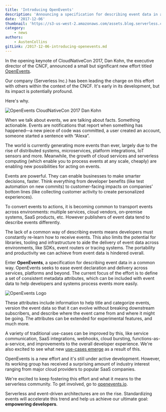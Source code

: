```yaml
---
title: 'Introducing OpenEvents'
description: 'Announcing a specification for describing event data in a common way'
date: '2017-12-06'
thumbnail: 'https://s3-us-west-2.amazonaws.com/assets.blog.serverless.com/openevents-logo-square.png'
category:
    - news
authors:
    - AustenCollins
gitLink: /2017-12-06-introducing-openevents.md
---
```


In the opening keynote of CloudNativeCon 2017, Dan Kohn, the executive director of the CNCF, announced a small but significant new effort titled [OpenEvents](https://openevents.io).

Our company (Serverless Inc.) has been leading the charge on this effort with others within the context of the CNCF.  It's early in its development, but its impact is potentially profound.

Here's why.

![OpenEvents CloudNativeCon 2017 Dan Kohn](https://s3-us-west-2.amazonaws.com/assets.blog.serverless.com/cncf-openevents.jpg)

When we talk about events, we are talking about facts. Something actionable. Events are notifications that report when something has happened—a new piece of code was committed, a user created an account, someone started a sentence with “Alexa”.

The world is currently generating more events than ever, largely due to the rise of distributed systems, microservices, platform integrations, IoT sensors and more.  Meanwhile, the growth of cloud services and serverless computing (which enable you to process events at any scale, cheaply) are enabling new possibilities for acting on events.

Events are powerful.  They can enable businesses to make smarter decisions, faster.  Think everything from developer benefits (like test automation on new commits) to customer-facing impacts on companies’ bottom lines (like collecting customer activity to create personalized experiences).

To convert events to actions, it is becoming common to transport events across environments: multiple services, cloud vendors, on-premise systems, SaaS products, etc.  However publishers of event data tend to describe events differently.

The lack of a common way of describing events means developers must constantly re-learn how to receive events.  This also limits the potential for libraries, tooling and infrastructure to aide the delivery of event data across environments, like SDKs, event routers or tracing systems.  The portability and productivity we can achieve from event data is hindered overall.

Enter **OpenEvents**, a specification for describing event data in a common way.  OpenEvents seeks to ease event declaration and delivery across services, platforms and beyond.  The current focus of the effort is to define a set of consistent metadata attributes, which can be included with event data to help developers and systems process events more easily.

![OpenEvents Logo](https://s3-us-west-2.amazonaws.com/assets.blog.serverless.com/openevents-logo-black.png)

These attributes include information to help title and categorize events, version the event data so that it can evolve without breaking downstream subscribers, and describe where the event came from and where it might be going.  The attributes can be extended for experimental features, and much more.

A variety of traditional use-cases can be improved by this, like service communication, SaaS integrations, webhooks, cloud bursting, functions-as-a-service, and improvements to the overall developer experience.  We're also excited to see what new [use-cases emerge](https://www.serverless.com/event-gateway) as a result of this.

OpenEvents is a new effort and it's still under active development.  However, its working group has received a surprising amount of industry interest ranging from major cloud providers to popular SaaS companies.

We're excited to keep fostering this effort and what it means to the serverless community.  To get involved, go to [openevents.io](https://openevents.io).

Serverless and event-driven architectures are on the rise.  Standardizing events will accelerate this trend and help us achieve our ultimate goal: **empowering developers**.
